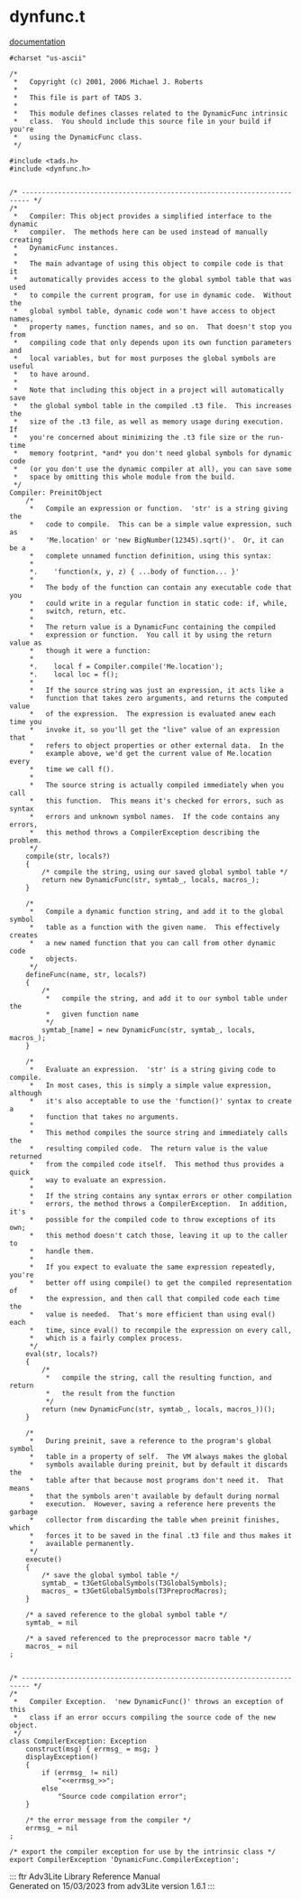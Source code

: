 # dynfunc.t

[documentation](../file/dynfunc.t.html)

    #charset "us-ascii"

    /*
     *   Copyright (c) 2001, 2006 Michael J. Roberts
     *   
     *   This file is part of TADS 3.
     *   
     *   This module defines classes related to the DynamicFunc intrinsic
     *   class.  You should include this source file in your build if you're
     *   using the DynamicFunc class.  
     */

    #include <tads.h>
    #include <dynfunc.h>


    /* ------------------------------------------------------------------------ */
    /*
     *   Compiler: This object provides a simplified interface to the dynamic
     *   compiler.  The methods here can be used instead of manually creating
     *   DynamicFunc instances.
     *   
     *   The main advantage of using this object to compile code is that it
     *   automatically provides access to the global symbol table that was used
     *   to compile the current program, for use in dynamic code.  Without the
     *   global symbol table, dynamic code won't have access to object names,
     *   property names, function names, and so on.  That doesn't stop you from
     *   compiling code that only depends upon its own function parameters and
     *   local variables, but for most purposes the global symbols are useful
     *   to have around.
     *   
     *   Note that including this object in a project will automatically save
     *   the global symbol table in the compiled .t3 file.  This increases the
     *   size of the .t3 file, as well as memory usage during execution.  If
     *   you're concerned about minimizing the .t3 file size or the run-time
     *   memory footprint, *and* you don't need global symbols for dynamic code
     *   (or you don't use the dynamic compiler at all), you can save some
     *   space by omitting this whole module from the build.  
     */
    Compiler: PreinitObject
        /*
         *   Compile an expression or function.  'str' is a string giving the
         *   code to compile.  This can be a simple value expression, such as
         *   'Me.location' or 'new BigNumber(12345).sqrt()'.  Or, it can be a
         *   complete unnamed function definition, using this syntax:
         *   
         *.    'function(x, y, z) { ...body of function... }'
         *   
         *   The body of the function can contain any executable code that you
         *   could write in a regular function in static code: if, while,
         *   switch, return, etc.
         *   
         *   The return value is a DynamicFunc containing the compiled
         *   expression or function.  You call it by using the return value as
         *   though it were a function:
         *   
         *.    local f = Compiler.compile('Me.location');
         *.    local loc = f();  
         *   
         *   If the source string was just an expression, it acts like a
         *   function that takes zero arguments, and returns the computed value
         *   of the expression.  The expression is evaluated anew each time you
         *   invoke it, so you'll get the "live" value of an expression that
         *   refers to object properties or other external data.  In the
         *   example above, we'd get the current value of Me.location every
         *   time we call f().
         *   
         *   The source string is actually compiled immediately when you call
         *   this function.  This means it's checked for errors, such as syntax
         *   errors and unknown symbol names.  If the code contains any errors,
         *   this method throws a CompilerException describing the problem.
         */
        compile(str, locals?)
        {
            /* compile the string, using our saved global symbol table */
            return new DynamicFunc(str, symtab_, locals, macros_);
        }

        /*
         *   Compile a dynamic function string, and add it to the global symbol
         *   table as a function with the given name.  This effectively creates
         *   a new named function that you can call from other dynamic code
         *   objects. 
         */
        defineFunc(name, str, locals?)
        {
            /* 
             *   compile the string, and add it to our symbol table under the
             *   given function name 
             */
            symtab_[name] = new DynamicFunc(str, symtab_, locals, macros_);
        }

        /*
         *   Evaluate an expression.  'str' is a string giving code to compile.
         *   In most cases, this is simply a simple value expression, although
         *   it's also acceptable to use the 'function()' syntax to create a
         *   function that takes no arguments.
         *   
         *   This method compiles the source string and immediately calls the
         *   resulting compiled code.  The return value is the value returned
         *   from the compiled code itself.  This method thus provides a quick
         *   way to evaluate an expression.
         *   
         *   If the string contains any syntax errors or other compilation
         *   errors, the method throws a CompilerException.  In addition, it's
         *   possible for the compiled code to throw exceptions of its own;
         *   this method doesn't catch those, leaving it up to the caller to
         *   handle them.
         *   
         *   If you expect to evaluate the same expression repeatedly, you're
         *   better off using compile() to get the compiled representation of
         *   the expression, and then call that compiled code each time the
         *   value is needed.  That's more efficient than using eval() each
         *   time, since eval() to recompile the expression on every call,
         *   which is a fairly complex process.  
         */
        eval(str, locals?)
        {
            /* 
             *   compile the string, call the resulting function, and return
             *   the result from the function 
             */
            return (new DynamicFunc(str, symtab_, locals, macros_))();
        }

        /*
         *   During preinit, save a reference to the program's global symbol
         *   table in a property of self.  The VM always makes the global
         *   symbols available during preinit, but by default it discards the
         *   table after that because most programs don't need it.  That means
         *   that the symbols aren't available by default during normal
         *   execution.  However, saving a reference here prevents the garbage
         *   collector from discarding the table when preinit finishes, which
         *   forces it to be saved in the final .t3 file and thus makes it
         *   available permanently.  
         */
        execute()
        {
            /* save the global symbol table */
            symtab_ = t3GetGlobalSymbols(T3GlobalSymbols);
            macros_ = t3GetGlobalSymbols(T3PreprocMacros);
        }

        /* a saved reference to the global symbol table */
        symtab_ = nil

        /* a saved referenced to the preprocessor macro table */
        macros_ = nil
    ;
        

    /* ------------------------------------------------------------------------ */
    /*
     *   Compiler Exception.  'new DynamicFunc()' throws an exception of this
     *   class if an error occurs compiling the source code of the new object.
     */
    class CompilerException: Exception
        construct(msg) { errmsg_ = msg; }
        displayException()
        {
            if (errmsg_ != nil)
                "<<errmsg_>>";
            else
                "Source code compilation error";
        }

        /* the error message from the compiler */
        errmsg_ = nil
    ;

    /* export the compiler exception for use by the intrinsic class */
    export CompilerException 'DynamicFunc.CompilerException';

::: ftr
Adv3Lite Library Reference Manual\
Generated on 15/03/2023 from adv3Lite version 1.6.1
:::
